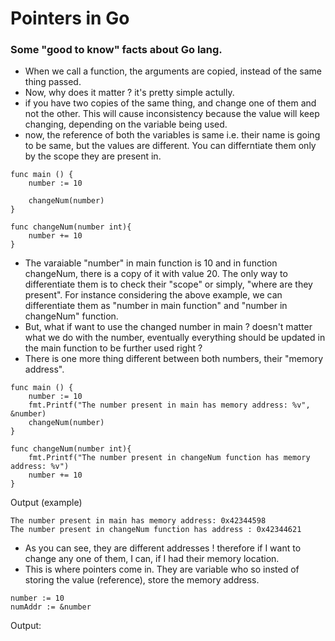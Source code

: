 # Pointers in Go

### Some "good to know" facts about Go lang.
- When we call a function, the arguments are copied, instead of the same thing passed.
- Now, why does it matter ? it's pretty simple actully.
- if you have two copies of the same thing, and change one of them and not the other. This will cause inconsistency because the value will keep changing, depending on the variable being used.
- now, the reference of both the variables is same i.e. their name is going to be same, but the values are different. You can differntiate them only by the scope they are present in.
```
func main () {
	number := 10

	changeNum(number)
}

func changeNum(number int){
	number += 10
}
```
- The varaiable "number" in main function is 10 and in function changeNum, there is a copy of it with value 20. The only way to differentiate them is to check their "scope" or simply, "where are they present". For instance considering the above example, we can differentiate them as "number in main function" and "number in changeNum" function.
- But, what if want to use the changed number in main ? doesn't matter what we do with the number, eventually everything should be updated in the main function to be further used right ?
- There is one more thing different between both numbers, their "memory address".
```
func main () {
	number := 10
	fmt.Printf("The number present in main has memory address: %v", &number)
	changeNum(number)
}

func changeNum(number int){
	fmt.Printf("The number present in changeNum function has memory address: %v")
	number += 10
}
```
Output (example)
```
The number present in main has memory address: 0x42344598
The number present in changeNum function has address : 0x42344621
```
- As you can see, they are different addresses ! therefore if I want to change any one of them, I can, if I had their memory location.
- This is where pointers come in. They are variable who so insted of storing the value (reference), store the memory address.
```
number := 10
numAddr := &number
```
Output:
```

```